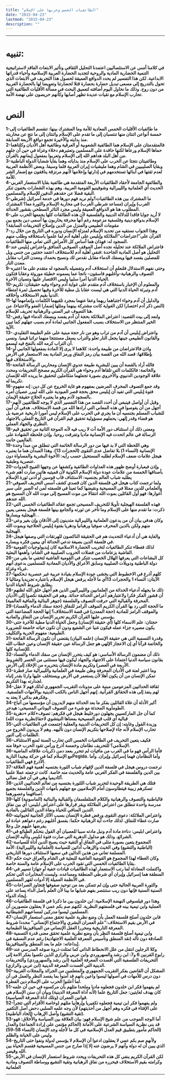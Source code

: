 ```yaml
---
title: "الطائفيات الخمس وحربها على الإسلام"
date: "2015-04-23"
lastmod: "2015-04-23"
description: ""
---
```

****

# تنبيه:

**في كلامنا أمس عن الاستئصاليين اعتمدنا التحليل الثقافي وتأثير الابتعاث الفاقد لاستراتيجية التنمية الحضارية المادية والروحية لتجديد الحضارة العربية الإسلامية وأحياء قدراتها الابداعية. لكن هذا التفسير لم يحدد الدوافع العميقة لحصول هذا التحريف في الابتعاث الذي تحول بالتدريج إلى مسعى تبديل حضارة بحضارة قتلا لحضارتنا وتعويضا لها بالحضارة الغربية من دون روح. وذلك ما نحاول اليوم أضافته لتعميق البحث في مسألة الأقليات الطائفية التي تحارب الإسلام مع تقيات عديدة تظهر أصابها وكأنهم حريصون على نهضة الأمة.**

# النص

**1-ما طائفيات الأقليات الخمس المعادية للأمة وما المشترك بينها: تنقسم الطائفيات إلى خمسة أنواعن اثنتان منها تنتسبان إلى ما تقدم على الإسلام واثنتان إلى ما نتج عن محاربته منذ بدايته والأخيرة تجمع دوافع الأربعة السابقة.  
2-فالمتقدمتان على الإسلام هما الطائفية الشعوبية أو العرقية وطائفية أهل الأديان وكلتاهما حماها الإسلام ورعاها لكنها حاقدة على المسلمين وتعتبرهم دخلاء وغزاة في حين أن جلهم من أهل البلد هداهم الله إلى الإسلام وتعربوا بمفعول إيمانهم بالقرآن.  
3-وطائفيتان نتجتا عن الحرب على الإسلام منذ بداياته وهما بقايا شضايا الدولة الباطنية وبقايا الصليبيين في الشام وهما مليشيات إيران العربية قلما وسيفا. وبعض الأنظمة العربية لعدم ثقتها في أبنائها تستخدمهم في إدارتها وإعلامها لأنهم مرتزقة ينافقون مع إضمار الشر للأمة.  
4-والطائفية الجامعة لأحقاد الطائفيات الأربعة المتقدمة هي طائفية بقايا الاستعمار الغربي الحديث أي العلمانية والليبرالية وشوفينيو القومية العربية. وهم بهذه الشعارات يخفون تنكر البقية فضلا عن حقدهم الدفين للإسلام والمسلمين.  
5-ما المشترك بين هذه الطائفيات؟ولم نريد فهم دورها في خدمة أسرائيل (شرطي الغرب) وإيران (مساعد شرطي الغرب) في محاربة الإسلام والثورة معا؟ المشترك المطلوب هنا هو الدوافع العميقة وليس مجرد التاثر السطحي بقشور الحداثة.  
6-لا أريد جوابا فاقدا للدلالة الدينية والفلسفية لأن هذه الطائفات كلها يجمعها الحرب على الإسلام بدوافع دينية وفلسفية مزعومة رغم أنها محرفة يحاربون بها أسمى دين يجمع بين مقومات الطبيعي والمنزل من الدين وإصلاح التحريفات السابقة؟  
7-وهذا الجواب نستقيه من تحديد الإسلام لمنزلة الإنسان ودوره في التاريخ من خلال رد القرآن على”اعتراضات”الملائكة وإبليس على أهلية آدم لما علموا باستخلافه وطلب منهم السجود له: فهذان هما أساس كل الأمراض التي تعاني منها الطائفيات.  
8-فاعتراض الملائكة عند تحليله نجده أصل الموقف الصوفـي المنافق واعتراض إبليس عند التحليل هو أصل المادية الجاحدة :فنفي أهلية آدم للاستخلاف اعتمد حجتين من جنس ويل للمصلين يفسد فيها ويسفك الدماء مقابل نقدس لك ونسبح بحمدك ومعدن التراب مقابل معدن النار.  
9-وحتى نفهم الاستدلال فلنعلم أن استخلاف آدم وتفضيله بالسجود له متقدم على ما اعتبره التصوف والرهبانية-وأغلبهم فاسقون- ناتجا عما يسمونه خطيئة موروثة وعقابا فتكون الحياة الدنيا أمرا سلبيا وليس الاقتصار عليها ونسيان الآخرة.  
10-والمعلوم أن الإخبار باستخلاف آدم متقدم على غواية آدم وحواء وفيه حقيقتان: تكريم آدم وتبرئة الحياة الدنيا التي هي ليست عقابا بل مطية للآخرة وفيها تحصيل ثمرة امتطاء الدنيا بقيم الاستخلاف وأخلاقه.  
11-والدليل أن آدم وحواء اجتباهما ربهما وعفا عنهما بمجرد تلقيهما الكلمات وإتمامهما لها (النص ذكر آدم اختصارا لكن الغواية كانت مشتركة بينهما ومثلها إضمارا العفو والاجتباء). من هنا التصوف غير السني والرهبانية تحريف للإسلام.  
12-ولنعد إلى بيت القصيد: اعتراض الملائكة بحجة أن آدم يفسد ويسفك الدماء فيها رفض الخير المنتظر من الاستخلاف بسبب المفعول الجانبي لمادة آدم بسبب جهلهم كما تبين الآية.  
13-واعتراض إبليس أن آدم من تراب وهو من نار حجة مبنية على علم الطبيعة التقليدي. والقانون الطبيعي جينها يجعل النار تعلو والتراب يسفل مستنتجا منهما تراتبا قيميا. ونسي أن التراب كرمه الله بالنفخ فيه ليسمو.  
14-واذن فالاعتراضان من طبيعة واحدة: كلاهما لا يرى إلا المادة بمفعولها الجانبي أو بإطلاقها: قصد الله من القصة بيان رمز النفاق ورمز المادية بعد الاستعمار في الأرض والاستخلاف فيها.  
15-فالله أراد بالقصة أن يبين للبشرية طبيعة عدوي الإنسان ومحاربي الرسالة الفاتحة والخاتمة: فالكلمات التي تلقاها آدم وحواء هي القرآن الكريم مصحح التحريفات ومحدد علاقة الوجودين الدنيوي والأخروي بصورة تجعلهما متكاملين لتحقيق ما يريده الله للإنسان تكريما له.  
16-وقد جمع التصوف المحرف المرضين بمفهوم هو غاية الخروج عن كل دين: إنه مفهوم فتوة إبليس التي تفيد أن إبليس محق بحجة قصر العبودية على الله ليبرر عصيان أمره بالسجود لآدم وهو ما يعتبره الحلاج حقيقة الإيمان.  
17-وقبل أن أواصل فينبغي أن أحدد القصد من هذا التفسير الذي لا يوجه للطائفيين لأنهم أجهل من أن يغوصوا في هذه المعاني التي ارادها الله من قصة الاستخلاف. هدفي أن أبين للشباب المسلم بجنسيه أن ما يجري في الحرب على الإسلام ليس أمورا تاريخية عرضية بل هو قضاء وقدر إلهي: يحملهم مسؤولية تحقيق قيم القرآن في التاريخ الفعلي بالاجتهاد النظري والجهاد العملي.  
18-ومعنى ذلك أن استئناف دور الأمة آت لا ريب فيه لأنه الموجة الثانية من تحقيق قيم الرسالة في عالم اتحدت فيه الإنسانية ماديا وتفرقت روحيا. وإذن فلحظة الشهادة على العالمين حانت.  
19-وهي اللحظة التي لا بد فيها من دور الرسالة الخاتمة التي تنطلق من مبدأ وحدة الإنسانية (النساء 1) بلا تفاضل عدى التقوى (الحجرات 13). وهذا المبدآن هما ما يعتبره هيجل علامات ضعف الإسلام لطلبه المستحيل حسب رأيه: الأخوة البشرية والمساواة دون عنصرية وطبقية.  
20-وإذن فبعبارة أوضح ظهور هذه العداوات الطائفية وكشفها عن وجهها القبيح العدوات بأصنافها الخمسة من علامات عودة دولة الإسلام الكونية لأن قميتيه هاتين صارت أهم شيء يطلبه شباب العالم بجنسيه: الاستئناف قاب قوسين أو أدنى ثورة الإسلام  
21-ولما ترجمت كتاب هيجل في فلسفة الدين كان قصدي كشف أسس التحريف الصوفي والعلماني للدين ممثلا في المسيحية ونقيضها كما تعينا في فلسفته لمن له الصبر على سبر أغوارها: فهو أول القائلين بموت الله انتقالا من موت المسيح إلى موت الله لأن المسيح هو الله عندهم.  
22-فهذه الفلسفة الهيجلية تأويلا للتحريف المسيحي تجمع عقائد الطائفيات الخمس التي ذكرت: ما تقدم منها على الإسلام وما تأخر عن ثورته والجامع بينها فلسفة هيجل بمعنى يمين الهيجلية ويسارها. .  
23-وكان هدفي بيان أن من يدعون العلمانية والليبرالية متدينون إلى الأذقان وإن بغير وعي منهم ولكن بالدين المحرف صوفيا ورهبانيا ودهريا بفتوة إبليس الحلاجية وبموت الله الهيجلية.  
24-والغاية هي أن أدعياء التحديث هم في الحقيقة الناكصون للهرتقات التي وصفها هيجل في فلسفة الدين بصيغة تدعي الحداثة أي بيمين فكره ويساره.  
25-لذلك فغطاء تنكر الطائفيات لتخريب الحضارة الاسلامية كان إيديولوجيات القومية الفاشية بزعامات من فضلات الحروب الصليبية في الشام: وأهمها البعثية.  
26-كل البشاعات التي يعرفها الهلال الخصيب تتنكر في القومية الفاشية لتخفي ما بقي من دولة الباطنية ودويلات الصليبية وسابق الأعراق والأديان المعادية للمسلمين بدعوى أنهم غرباء وغزاة.  
27-كلهم أذرع في الاخطبوط التي يخشى عودة الإسلام بقيادة عربية غير عنصرية تـحكمها الآيتان: النساء 1 والحجرات 13أي ما لأجله يرفض هيجل الإسلام باعتباره تجريديا ومثاليا لا يطابق شروط الحياة الدنيا.  
28-ذلك ما يجهله أدعياء الحداثة من العلمانيين والليبراليين الذين هم أجهل خلق الله لظنهم أن قشور الفكر فكرا ولاعتبارهم أعراض الحداثة حداثة. وهم في الحقيقة نكصوا إلى الأديان المحرفة والقبالية التي حرفت التصوف والفلسفة (جوهر البنائية والمافية العالمية).  
29-ما الحجة التي رد بها القرآن الكريم الموقف الرامز للنفاق (حجة سفك الدماء والفساد) والموقف الرامز للمادية (حجة المعدن) في قصة الاستخلاف؟ إنها الحجة المضاعفة التي يؤسس عليها القرآن الكريم تحرير الإنسان من النفاق والمادية.  
30-حجتان: علم الاسماء كلها (أي حقيقة الإنسان) وجعل الحياة الدنيا مطية للآخرة حتى يكون مصيره جزاء عمله فيكون غنيا عن الشفيع ودون أن تكون حياته خاضعة للضرورة الطبيعية: مفهوم الحرية والتكليف.  
31-وقدرة التسمية التي هي حقيقة الإنسان (علمه البيان) يقتضي أن تكون الرسالة الفاتحة والخاتمة قرآنا أي إن الاعجاز الإلهي هو جعل الرسالة عين حقيقة الإنسان وعين خطاب الله للإنسانية كلها.  
32-ذلك أن مضمون الرسالة الأساسي: هو كيف يتحرر الإنسان من سفك الدماء والفساد بقانون سياسة الدنيا اعتمادا على الاجتهاد والجهاد ليكون فيها مستثنى من الخسر (الشروط الأربعة في العصر) وتكريم مادة الإنسان بتحريره من الإخلاد إلى الأرض.  
33-وما اعتبر لعنة في الأديان المحرفة وظن طبيعة في العلمانية والليبرالية صار فطرة تمكن الإنسان من أن يكون أهلا لأن يستعمر في الأرض ويستخلف عليها وارثا بقدر إثباه لجدارته بهذا التكريم.  
34-ثقافة الحداثيين المزعومين مبنية على مدونات التقريب الجمهوري لذلك فهم لا عقل لهم ينفذ إلى هذه الحقائق القرآنية. إنهم أجهل الناس بالكتب الدينية بوالأمهات الفلسفية. وفكرهم بدائي لا يعتد به.  
34-أكبر الأدلة أن غلاة القائلين بفكر ما بعد الحداثة منهم لايدرون أن مؤسسها من أتباع الطوماوية المحدثة مع شيء من التصوف اليوناني المسيحي: هيدجر.  
35-كما أن جل الماركسيين يجهلون دورخليط هيجل في فكرهم: تصوف+كلام +دهرية قبالية أي قلب قيم المسيحية بمعناها النيتشوي لاحقا(نظرية موت الله)  
35-وزبدة القول وغايته: إن كل التحريفات الدينية والعقلية اجتمعت في الطائفيات التي تحارب الإسلام لأنه جاء لإصلاحها بتكريم الإنسان دون تأليهه. وهم لا يريدون الخروج من الظلمات إلى النور.  
36-فكيف يتعين التحريف في الطائفيات الخمس التي تحارب السنة لمنع الاستئناف الإسلامي؟ للتحريف نظامان وخمسة أذرع ورأس تقود الحرب خوفا منه.  
36-فأما الرأس فهو ما في الغرب من مافيات لم تتحرر بععد دمن ذكريات علاقاته الماضية مع الإسلام كما في حركة بيجيدا النازيةPegida. وأما النظامان فهما إسرائيل وإيران. وأما الأذرع فهي الطائفيات.  
37-ترجمت دروس هيجل في فلسفة الدين لإفهام شباب الثورة بجنسيه أهمية فهم العلاقة بين الدين والفلسفة في الفكر الغربي عامة والحديث منه خاصة. كانت ترجمته عملا علميا أكاديميا وهي في آن فعل نضالي.  
38-فتلك هي الطريقة الوحيدة لتحرير شباب اللثورة بجنسيه من تعالم الحداثيين الذين تسكرهم زبيبة فيتطاوسون أمام الإسلاميين مع جهلهم بأمهات الدين والفلسفة بجميع أصنافهما وعصورهما.  
39-فالباطنية والتصوف والرهبانية والكلام المتلفلسفان والقبالية والبنائية (الماسونية) كلها مدرسة واحدة تنطلق من اعتراض الملائكة ويقر قرارها على اعتراض ابليس: أي بين نفاق التدين المنافي للحياة ونفاة الدين القائلين بالمادية.  
40-واعتراض الملائكة: دعوى التقوى ورفض فطرة الإنسان بسبب الآثار الجانبية لحيوانيته صارت غطاء للنفاق. لذلك جاءت آية الرهبانية حكما: بفسق أغلبهم رغم دعواهم عبادة لم يفرضها عليهم جل وعلا.  
41-واعتراض ابليس: دناءة مادة آدم ونبل مادته سببا للعصيان أي القول بتحكم الطبائع في الشرائع. وذلك هو مدلول الدهرية التي صارت فتوة ابليس وتأليه الإنسان.  
42-المجموع يتعين بصورة مثلى في النفاق أو التقية حيث يصبح الدين أداة للسياسة (الباطنية والتشيع) وفي الخبث والإرهاب أداتين للسياسة (العلمانية والليبرالية): الأمة المسلمة تعاني من هذين الدائين في سعيها لاستئناف دورها التاريخي.  
43-وكان الغطاء لهذا المجموع هو القومية الفاشية للبعثية في الشام والعراق حيث حكم بقايا الطائفيات الخمس التي تقود الحرب على الإسلام عامة والسنة خاصة.  
44-واكتملت المعادلة لما رتب الاستعمار لهذه الطائفيات قيادات خفية أو جهازا تسيير في المنطقة هما إسرائيل وإيران أي شرطي المنطقة ومساعده. وليست المخابرات التي تحكم في الأنظمة العميلة إلا أدوات لقهر المسلمين.  
45-والثورة العربية الحالية حتى وإن لم تتمكن بعد من توحيد صفوفها فتجاوز الصراعات السنية السنية فإنها دون ريب ستنتصر بفهم شبابها ما بينا لأن العلم بأصل الداء يساعد على إيجاد الدواء.  
46-وهذا دور فيلسوفي النهضة الإسلامية: ابن خلدون بين ما ذكرنا في فلسفة الطائفيات العملية وابن تيمية بينه في فلسفتهم النظرية. لكنهم صم بكم عمي لا يعقلون متصورين أن المسلمين ليسوا مدركين لمساعيهم الشيطانية.  
47-فابن خلدون أصلح فلسفة العمل بأن وضع نظرية علمية تحقق معنى استعمار الإنسان في الأرض بقيم الاستخلاف:”علم العمران البشري والاجتماع الإنساني” محددا شروط المعرفة التاريخية ومحررا العقل الإنساني من الميتافيزيقا الطبعانية.  
48-وابن تيمية أصلح فلسفة النظر بأن وضع نظرية علمية تحقق معنى قدرة التسمية الصادقة دون تأله (نقد المنطق وتأسيس المعرفة العلمية الاجتهادية) رغم عدم النسقية في إبداعاته: علم ما بعد المنطق والميتافيزيقا.  
49-وكلا الرجلين انتقل من علل الانحطاط الذاتي كما تمثلت ذروة صوغه المدرسي عند رابوع القرنين 6 و7: ابن رشد والسهروردي وابن عربي والرازي الذين نكصوا بفكر الامة إلى التحريفات الفلسفية التي أفسدت المعرفة العلمية (ابن رشد والسهروردي) والتحريفات الدينية التي أفسدت المعرفة الدينية (ابن عربي والرازي).  
50-المشكل أن القانعين بفكر التقريب الجمهوري والمتعلمين من الجرائد والمجلات الغربية دون درس للأمهات في أصولها ليسوا واعين بأنهم قد آمنوا بما يفسد النظر والعمل في آن لما أعلنوا الحرب على الإسلام دين الفطرة.  
51-لم يفهموا فكر ابن خلدون فجعلوه ماديا وملحدا مثلهم بأن مركسوه في حين أن علمه كان يهدف لغايتين: جعل التاريخ علما (لأنه أداة المعرفة الدينية) وبيان أن سنن الإسلام هي قوانين العمران (وتلك أداة المعرفة السياسية).  
52-ولم يفهموا فكر ابن تيمية فجعلوه تكفيريا وإرهابيا مثلهم (وخاصة الأقزام التي تتجرأ على الإفتاء في فكره وهم أجهل من أحذيتهم) لأن وجه علمه السلبي دحض أصل التكفير (تقية التشيع) وأصل الإرهاب (إلحاد الباطنية).  
53-أما الوجه الموجب من علم شيخ الإسلام فهو: بيان العلاقة بين السياسة والأخلاق: فهو قد بنى نظرية السياسة الشرعية على الأمانة (الحاكم مؤتمن على إرادة الجماعة) والعدل (الحاكم مأمور بتطبيق قيم العدل الإسلامية في كل ما لأجله وجد الإنسان (النساء 58-59) وليس على الخيانة والظلم  
54-ولأنهم صم بكم عمي لا يعقلون ادعوا أن الإسلام لا يؤسس لدولة ونفوا حتى التاريخ الذي يبين أن له دولة وأنهم لا يرضون عنه إلا إذا صارح من جنس المسيحية فقسم الحياة بين الله وقيصر.  
55-لكن القرآن الكريم ينفي كل هذه التحريفات ويحدد شروط استعمار الإنسان في الأرض وكرامته بقيم الاستخلاف فيحرره من نفاق الرهبانية وتقية التشيع ووساطة التصوف ومادية العلمانية**

---

###